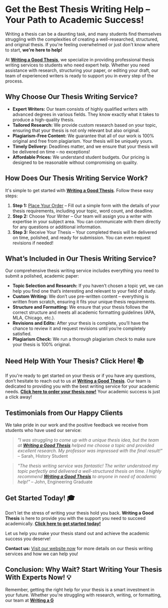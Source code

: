 # Get the Best Thesis Writing Help – Your Path to Academic Success!

Writing a thesis can be a daunting task, and many students find themselves struggling with the complexities of creating a well-researched, structured, and original thesis. If you're feeling overwhelmed or just don't know where to start, **we're here to help!**

At [**Writing a Good Thesis**](https://tinyurl.com/topessay?keyword=writing+a+good+thesis), we specialize in providing professional thesis writing services to students who need expert help. Whether you need assistance with research, structuring your paper, or editing your draft, our team of experienced writers is ready to support you in every step of the process.

## Why Choose Our Thesis Writing Service?

- **Expert Writers:** Our team consists of highly qualified writers with advanced degrees in various fields. They know exactly what it takes to produce a high-quality thesis.
- **Tailored Research:** We provide custom research based on your topic, ensuring that your thesis is not only relevant but also original.
- **Plagiarism-Free Content:** We guarantee that all of our work is 100% original and free from plagiarism. Your thesis will be uniquely yours.
- **Timely Delivery:** Deadlines matter, and we ensure that your thesis will be delivered on time – no exceptions!
- **Affordable Prices:** We understand student budgets. Our pricing is designed to be reasonable without compromising on quality.

## How Does Our Thesis Writing Service Work?

It's simple to get started with [**Writing a Good Thesis**](https://tinyurl.com/topessay?keyword=writing+a+good+thesis). Follow these easy steps:

1. **Step 1:** [Place Your Order](https://tinyurl.com/topessay?keyword=writing+a+good+thesis) – Fill out a simple form with the details of your thesis requirements, including your topic, word count, and deadline.
2. **Step 2:** Choose Your Writer – Our team will assign you a writer with expertise in your subject area. You can communicate with them directly for any questions or additional information.
3. **Step 3:** Receive Your Thesis – Your completed thesis will be delivered on time, polished, and ready for submission. You can even request revisions if needed!

## What’s Included in Our Thesis Writing Service?

Our comprehensive thesis writing service includes everything you need to submit a polished, academic paper:

- **Topic Selection and Research:** If you haven’t chosen a topic yet, we can help you find one that’s interesting and relevant to your field of study.
- **Custom Writing:** We don’t use pre-written content – everything is written from scratch, ensuring it fits your unique thesis requirements.
- **Structure and Formatting:** We ensure that your thesis follows the correct structure and meets all academic formatting guidelines (APA, MLA, Chicago, etc.).
- **Revisions and Edits:** After your thesis is complete, you’ll have the chance to review it and request revisions until you’re completely satisfied.
- **Plagiarism Check:** We run a thorough plagiarism check to make sure your thesis is 100% original.

## Need Help With Your Thesis? Click Here! 📚

If you're ready to get started on your thesis or if you have any questions, don’t hesitate to reach out to us at [**Writing a Good Thesis**](https://tinyurl.com/topessay?keyword=writing+a+good+thesis). Our team is dedicated to providing you with the best writing service for your academic needs. [**Click here to order your thesis now!**](https://tinyurl.com/topessay?keyword=writing+a+good+thesis) Your academic success is just a click away!

## Testimonials from Our Happy Clients

We take pride in our work and the positive feedback we receive from students who have used our service:

> _"I was struggling to come up with a unique thesis idea, but the team at [**Writing a Good Thesis**](https://tinyurl.com/topessay?keyword=writing+a+good+thesis) helped me choose a topic and provided excellent research. My professor was impressed with the final result!"_ – Sarah, History Student

> _"The thesis writing service was fantastic! The writer understood my topic perfectly and delivered a well-structured thesis on time. I highly recommend [**Writing a Good Thesis**](https://tinyurl.com/topessay?keyword=writing+a+good+thesis) to anyone in need of academic help!"_ – John, Engineering Graduate

## Get Started Today! 🎓

Don’t let the stress of writing your thesis hold you back. **Writing a Good Thesis** is here to provide you with the support you need to succeed academically. [**Click here to get started today!**](https://tinyurl.com/topessay?keyword=writing+a+good+thesis)

Let us help you make your thesis stand out and achieve the academic success you deserve!

**Contact us:** [Visit our website now](https://tinyurl.com/topessay?keyword=writing+a+good+thesis) for more details on our thesis writing services and how we can help you!

## Conclusion: Why Wait? Start Writing Your Thesis With Experts Now! 💡

Remember, getting the right help for your thesis is a smart investment in your future. Whether you're struggling with research, writing, or formatting, our team at [**Writing a G**](https://tinyurl.com/topessay?keyword=writing+a+good+thesis)
